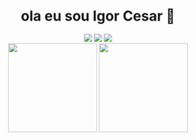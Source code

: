 <div align='center'> 
  <h1>ola eu sou Igor Cesar 👋</h1>
  <a href="https://instagram.com/igorbotezine" target="_blank"><img src="https://img.shields.io/badge/-Instagram-%23E4405F?style=for-the-badge&logo=instagram&logoColor=white" target="_blank"></a>
  <a href = "mailto:igorcbotezine@gmail.com"><img src="https://img.shields.io/badge/-Gmail-%23333?style=for-the-badge&logo=gmail&logoColor=white" target="_blank"></a>
  <a href="https://www.linkedin.com/in/igorbotezine" target="_blank"><img src="https://img.shields.io/badge/-LinkedIn-%230077B5?style=for-the-badge&logo=linkedin&logoColor=white" target="_blank"></a> 
  <div class="stats" >
  <img height="180em" src="https://github-readme-stats.vercel.app/api?username=igorcbotezine&show_icons=true&theme=dark&include_all_commits=false&count_private=true"/>
  <img height="180em" src="https://github-readme-stats.vercel.app/api/top-langs/?username=igorcbotezine&layout=compact&langs_count=7&theme=dark"/>
</div>
